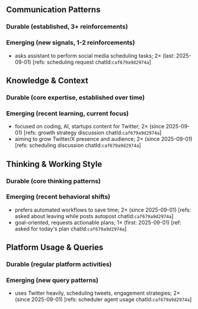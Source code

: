 ## Communication Patterns
### Durable (established, 3+ reinforcements)

### Emerging (new signals, 1-2 reinforcements)
- asks assistant to perform social media scheduling tasks; 2× (last: 2025-09-01) [refs: scheduling request chatId:`caf679a9d2974a`]

## Knowledge & Context
### Durable (core expertise, established over time)

### Emerging (recent learning, current focus)  
- focused on coding, AI, startups content for Twitter; 2× (since 2025-09-01) [refs: growth strategy discussion chatId:`caf679a9d2974a`]
- aiming to grow Twitter/X presence and audience; 2× (since 2025-09-01) [refs: scheduling discussion chatId:`caf679a9d2974a`]

## Thinking & Working Style
### Durable (core thinking patterns)

### Emerging (recent behavioral shifts)
- prefers automated workflows to save time; 2× (since 2025-09-01) [refs: asked about leaving while posts autopost chatId:`caf679a9d2974a`]
- goal-oriented, requests actionable plans; 1× (first: 2025-09-01) [ref: asked for today's plan chatId:`caf679a9d2974a`]

## Platform Usage & Queries
### Durable (regular platform activities)

### Emerging (new query patterns)
- uses Twitter heavily, scheduling tweets, engagement strategies; 2× (since 2025-09-01) [refs: scheduler agent usage chatId:`caf679a9d2974a`]
